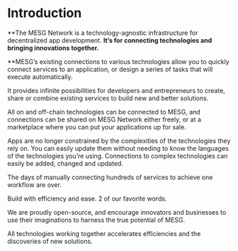 # Introduction

**The MESG Network is a technology-agnostic infrastructure for decentralized app development. **It’s for connecting technologies and bringing innovations together.**  
  
**MESG’s existing connections to various technologies allow you to quickly connect services to an application, or design a series of tasks that will execute automatically.  
  
It provides infinite possibilities for developers and entrepreneurs to create, share or combine existing services to build new and better solutions. 

All on and off-chain technologies can be connected to MESG, and connections can be shared on MESG Network either freely, or at a marketplace where you can put your applications up for sale.  
  
Apps are no longer constrained by the complexities of the technologies they rely on. You can easily update them without needing to know the languages of the technologies you’re using. Connections to complex technologies can easily be added, changed and updated. 

The days of manually connecting hundreds of services to achieve one workflow are over.

Build with efficiency and ease. 2 of our favorite words.

We are proudly open-source, and encourage innovators and businesses to use their imaginations to harness the true potential of MESG.

All technologies working together accelerates efficiencies and the discoveries of new solutions.



## 



